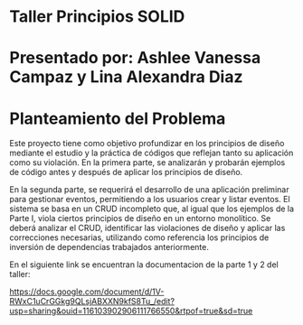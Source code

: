 # Taller Principios SOLID

# Presentado por: Ashlee Vanessa Campaz y Lina Alexandra Diaz

# Planteamiento del Problema

Este proyecto tiene como objetivo profundizar en los principios de diseño mediante el estudio y la práctica de códigos que reflejan tanto su aplicación como su violación. En la primera parte, se analizarán y probarán ejemplos de código antes y después de aplicar los principios de diseño.

En la segunda parte, se requerirá el desarrollo de una aplicación preliminar para gestionar eventos, permitiendo a los usuarios crear y listar eventos. El sistema se basa en un CRUD incompleto que, al igual que los ejemplos de la Parte I, viola ciertos principios de diseño en un entorno monolítico. Se deberá analizar el CRUD, identificar las violaciones de diseño y aplicar las correcciones necesarias, utilizando como referencia los principios de inversión de dependencias trabajados anteriormente.


En el siguiente link se encuentran la documentacion de la parte 1 y 2 del taller:

https://docs.google.com/document/d/1V-RWxC1uCrGGkg9QLsjABXXN9kfS8Tu_/edit?usp=sharing&ouid=116103902906111766550&rtpof=true&sd=true
